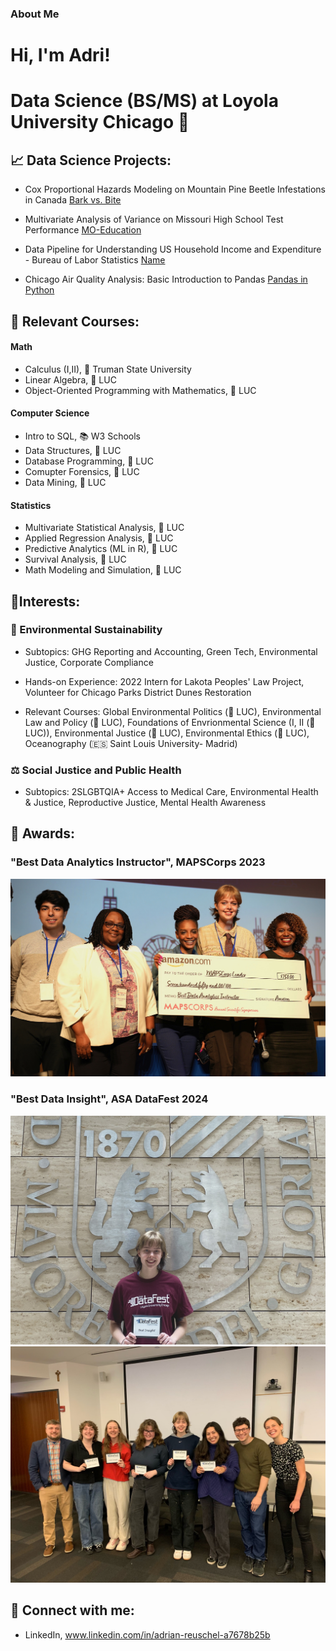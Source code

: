 ### About Me

<h1>Hi, I'm Adri!<h1>
  
Data Science (BS/MS) at Loyola University Chicago 🐺

<h2> 📈 Data Science Projects:</h2>

- Cox Proportional Hazards Modeling on Mountain Pine Beetle Infestations in Canada    [Bark vs. Bite](https://github.com/areuschel/Survival-Analysis-Pine-Beetles)

- Multivariate Analysis of Variance on Missouri High School Test Performance [MO-Education](https://github.com/areuschel/MO-Education)

- Data Pipeline for Understanding US Household Income and Expenditure - Bureau of Labor Statistics [Name](https://github.com/areuschel/Name)

- Chicago Air Quality Analysis: Basic Introduction to Pandas [Pandas in Python](https://github.com/areuschel/Trend-Analysis-with-Pandas)


<h2> 📍 Relevant Courses:</h2>

#### Math
- Calculus (I,II), 🐶 Truman State University
- Linear Algebra, 🐺 LUC
- Object-Oriented Programming with Mathematics, 🐺 LUC


#### Computer Science

- Intro to SQL, 📚 W3 Schools
- Data Structures, 🐺 LUC
- Database Programming, 🐺 LUC
- Comupter Forensics, 🐺 LUC
- Data Mining, 🐺 LUC


#### Statistics

- Multivariate Statistical Analysis, 🐺 LUC
- Applied Regression Analysis, 🐺 LUC
- Predictive Analytics (ML in R), 🐺 LUC
- Survival Analysis, 🐺 LUC
- Math Modeling and Simulation, 🐺 LUC

<h2> 👾Interests:</h2>

### 🌱 Environmental Sustainability

  - Subtopics: GHG Reporting and Accounting, Green Tech, Environmental Justice, Corporate Compliance
    
  - Hands-on Experience: 2022 Intern for Lakota Peoples' Law Project, Volunteer for Chicago Parks District Dunes Restoration

  - Relevant Courses: Global Environmental Politics (🐺 LUC), Environmental Law and Policy (🐺 LUC), Foundations of Envrionmental Science (I, II (🐺 LUC)), Environmental Justice (🐺 LUC), Environmental Ethics (🐺 LUC), Oceanography (🇪🇸 Saint Louis University- Madrid)
    
### ⚖️ Social Justice and Public Health
  
  - Subtopics: 2SLGBTQIA+ Access to Medical Care, Environmental Health & Justice, Reproductive Justice, Mental Health Awareness


<h2> 💌 Awards:</h2>

### "Best Data Analytics Instructor", MAPSCorps 2023

![MAPSCorps](/Reuschel_Adrian_Scholarship.jpeg?raw=true "Optional Title")

### "Best Data Insight", ASA DataFest 2024

![DataFest](ASA_Award24.JPG?raw=true "Optional Title")
![DataFest](ASA_Team_24.jpeg?raw=true "Optional Title")





<h2> 👥 Connect with me:</h2>

- LinkedIn, www.linkedin.com/in/adrian-reuschel-a7678b25b

  

